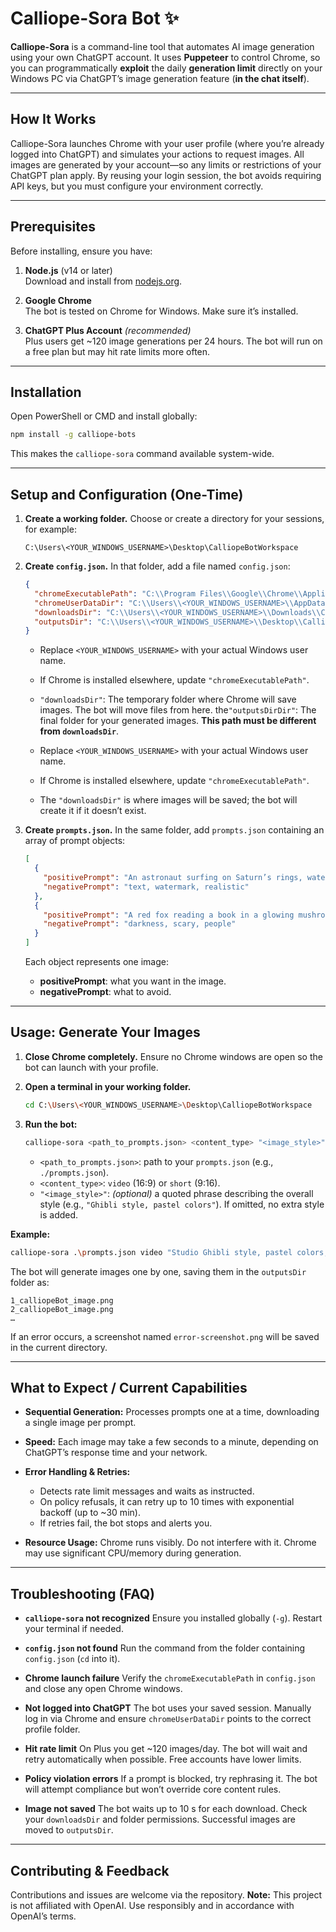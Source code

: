 # Calliope-Sora Bot ✨

**Calliope-Sora** is a command-line tool that automates AI image generation using your own ChatGPT account. It uses **Puppeteer** to control Chrome, so you can programmatically **exploit** the daily **generation limit** directly on your Windows PC via ChatGPT’s image generation feature (**in the chat itself**). 

---

## How It Works

Calliope-Sora launches Chrome with your user profile (where you’re already logged into ChatGPT) and simulates your actions to request images. All images are generated by your account—so any limits or restrictions of your ChatGPT plan apply. By reusing your login session, the bot avoids requiring API keys, but you must configure your environment correctly.

---

## Prerequisites

Before installing, ensure you have:

1. **Node.js** (v14 or later)  
   Download and install from [nodejs.org](https://nodejs.org/).

2. **Google Chrome**  
   The bot is tested on Chrome for Windows. Make sure it’s installed.

3. **ChatGPT Plus Account** *(recommended)*  
   Plus users get ~120 image generations per 24 hours. The bot will run on a free plan but may hit rate limits more often.

---

## Installation

Open PowerShell or CMD and install globally:

```bash
npm install -g calliope-bots
```

This makes the `calliope-sora` command available system-wide.

---

## Setup and Configuration (One-Time)

1. **Create a working folder.**
   Choose or create a directory for your sessions, for example:

   ```text
   C:\Users\<YOUR_WINDOWS_USERNAME>\Desktop\CalliopeBotWorkspace
   ```

2. **Create `config.json`.**
   In that folder, add a file named `config.json`:

   ```json
   {
     "chromeExecutablePath": "C:\\Program Files\\Google\\Chrome\\Application\\chrome.exe",
     "chromeUserDataDir": "C:\\Users\\<YOUR_WINDOWS_USERNAME>\\AppData\\Local\\Google\\Chrome\\User Data",
     "downloadsDir": "C:\\Users\\<YOUR_WINDOWS_USERNAME>\\Downloads\\CalliopeBot_Downloads",
     "outputsDir": "C:\\Users\\<YOUR_WINDOWS_USERNAME>\\Desktop\\CalliopeBot_Outputs"
   }
   ```

   * Replace `<YOUR_WINDOWS_USERNAME>` with your actual Windows user name.
   * If Chrome is installed elsewhere, update `"chromeExecutablePath"`.
   * `"downloadsDir"`: The temporary folder where Chrome will save images. The bot will move files from here.
   the`"outputsDirDir"`: The final folder for your generated images. **This path must be different from `downloadsDir`**.
   

   * Replace `<YOUR_WINDOWS_USERNAME>` with your actual Windows user name.
   * If Chrome is installed elsewhere, update `"chromeExecutablePath"`.
   * The `"downloadsDir"` is where images will be saved; the bot will create it if it doesn’t exist.

3. **Create `prompts.json`.**
   In the same folder, add `prompts.json` containing an array of prompt objects:

   ```json
   [
     {
       "positivePrompt": "An astronaut surfing on Saturn’s rings, watercolor style.",
       "negativePrompt": "text, watermark, realistic"
     },
     {
       "positivePrompt": "A red fox reading a book in a glowing mushroom forest at night.",
       "negativePrompt": "darkness, scary, people"
     }
   ]
   ```

   Each object represents one image:

   * **positivePrompt**: what you want in the image.
   * **negativePrompt**: what to avoid.

---

## Usage: Generate Your Images

1. **Close Chrome completely.**
   Ensure no Chrome windows are open so the bot can launch with your profile.

2. **Open a terminal in your working folder.**

   ```bash
   cd C:\Users\<YOUR_WINDOWS_USERNAME>\Desktop\CalliopeBotWorkspace
   ```

3. **Run the bot:**

   ```bash
   calliope-sora <path_to_prompts.json> <content_type> "<image_style>"
   ```

   * `<path_to_prompts.json>`: path to your `prompts.json` (e.g., `./prompts.json`).
   * `<content_type>`: `video` (16:9) or `short` (9:16).
   * `"<image_style>"`: *(optional)* a quoted phrase describing the overall style (e.g., `"Ghibli style, pastel colors"`). If omitted, no extra style is added.

**Example:**

```bash
calliope-sora .\prompts.json video "Studio Ghibli style, pastel colors, concept art"
```

The bot will generate images one by one, saving them in the `outputsDir` folder as:

```
1_calliopeBot_image.png
2_calliopeBot_image.png
…
```

If an error occurs, a screenshot named `error-screenshot.png` will be saved in the current directory.

---

## What to Expect / Current Capabilities

* **Sequential Generation:** Processes prompts one at a time, downloading a single image per prompt.
* **Speed:** Each image may take a few seconds to a minute, depending on ChatGPT’s response time and your network.
* **Error Handling & Retries:**

  * Detects rate limit messages and waits as instructed.
  * On policy refusals, it can retry up to 10 times with exponential backoff (up to \~30 min).
  * If retries fail, the bot stops and alerts you.
* **Resource Usage:** Chrome runs visibly. Do not interfere with it. Chrome may use significant CPU/memory during generation.

---

## Troubleshooting (FAQ)

* **`calliope-sora` not recognized**
  Ensure you installed globally (`-g`). Restart your terminal if needed.

* **`config.json` not found**
  Run the command from the folder containing `config.json` (`cd` into it).

* **Chrome launch failure**
  Verify the `chromeExecutablePath` in `config.json` and close any open Chrome windows.

* **Not logged into ChatGPT**
  The bot uses your saved session. Manually log in via Chrome and ensure `chromeUserDataDir` points to the correct profile folder.

* **Hit rate limit**
  On Plus you get \~120 images/day. The bot will wait and retry automatically when possible. Free accounts have lower limits.

* **Policy violation errors**
  If a prompt is blocked, try rephrasing it. The bot will attempt compliance but won’t override core content rules.

* **Image not saved**
  The bot waits up to 10 s for each download. Check your `downloadsDir` and folder permissions. Successful images are moved to `outputsDir`.

---

## Contributing & Feedback

Contributions and issues are welcome via the repository.
**Note:** This project is not affiliated with OpenAI. Use responsibly and in accordance with OpenAI’s terms.

```
```
